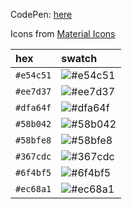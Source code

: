 CodePen: [here](https://codepen.io/motaylormo/pen/PoqzxNO)

Icons from [Material Icons](https://material.io/resources/icons/?style=baseline)

| hex       | swatch |
| :-------- | :----- |
| `#e54c51` | ![#e54c51](https://placehold.it/15/e54c51?text=+)
| `#ee7d37` | ![#ee7d37](https://placehold.it/15/ee7d37?text=+)
| `#dfa64f` | ![#dfa64f](https://placehold.it/15/dfa64f?text=+)
| `#58b042` | ![#58b042](https://placehold.it/15/58b042?text=+)
| `#58bfe8` | ![#58bfe8](https://placehold.it/15/58bfe8?text=+)
| `#367cdc` | ![#367cdc](https://placehold.it/15/367cdc?text=+)
| `#6f4bf5` | ![#6f4bf5](https://placehold.it/15/6f4bf5?text=+)
| `#ec68a1` | ![#ec68a1](https://placehold.it/15/ec68a1?text=+)

